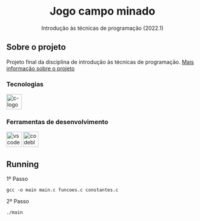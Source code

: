 <h1 align="center">Jogo campo minado</h1>
<p align="center">Introdução às técnicas de programação (2022.1) <i></i></p>

##  Sobre o projeto
Projeto final da disciplina de introdução às técnicas de programação. <a href=/.instrucoes/IMD1012_-_Trabalho_3_-_Campo_Minado.pdf>Mais informação sobre o projeto</a>

### Tecnologias
<p display="inline-block">
  <img width="40" src="https://upload.wikimedia.org/wikipedia/commons/1/18/C_Programming_Language.svg" alt="c-logo"/>
</p>

### Ferramentas de desenvolvimento
<p display="inline-block">
<img width="40" src="https://upload.wikimedia.org/wikipedia/commons/thumb/9/9a/Visual_Studio_Code_1.35_icon.svg/2048px-Visual_Studio_Code_1.35_icon.svg.png" alt="vscode-logo"/>

<img width="40" src="https://upload.wikimedia.org/wikipedia/commons/b/bb/Breezeicons-apps-48-codeblocks.svg" alt="codeblock-logo"/>
  
</p>

## Running
1º Passo

 ```gcc -o main main.c funcoes.c constantes.c```

2º Passo

```./main```

